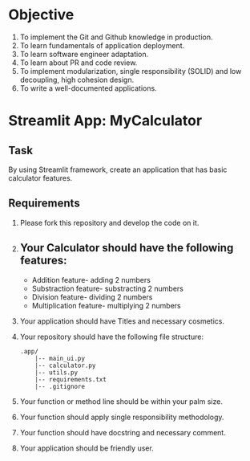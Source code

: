 # Objective
1. To implement the Git and Github knowledge in production. 
2. To learn fundamentals of application deployment. 
3. To learn software engineer adaptation. 
4. To learn about PR and code review. 
5. To implement modularization, single responsibility (SOLID) and low decoupling, high cohesion design. 
6. To write a well-documented applications. 

# Streamlit App: MyCalculator

## Task
By using Streamlit framework, create an application that has basic calculator features. 

## Requirements

1. Please fork this repository and develop the code on it. 

2. Your Calculator should have the following features:
	- 
	- Addition feature- adding 2 numbers
	- Substraction feature- substracting 2 numbers
	- Division feature- dividing 2 numbers
	- Multiplication feature- multiplying 2 numbers

3. Your application should have Titles and necessary cosmetics.
	
3. Your repository should have the following file structure:
	```
	.app/
		|-- main_ui.py
		|-- calculator.py
		|-- utils.py
		|-- requirements.txt
		|-- .gitignore
	```
4. Your function or method line should be within your palm size. 
5. Your function should apply single responsibility methodology. 
6. Your function should have docstring and necessary comment. 
7. Your application should be friendly user. 
